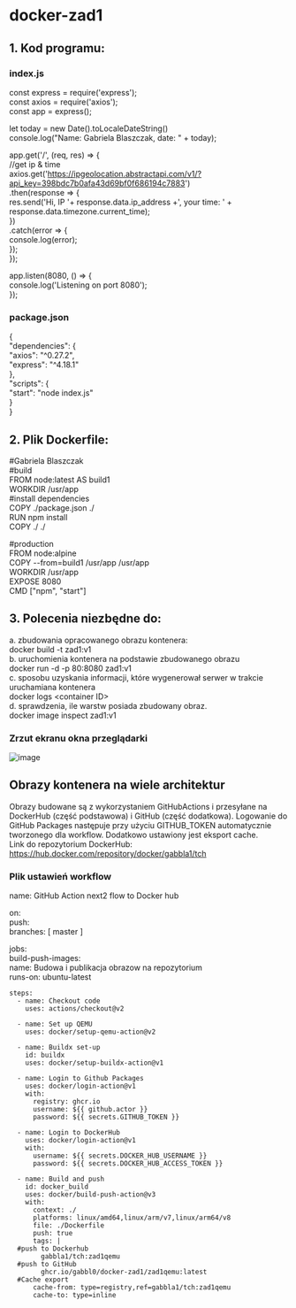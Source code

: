 # docker-zad1
## 1. Kod programu:
### index.js
const express = require('express');  
const axios = require('axios');  
const app = express();  
  
let today = new Date().toLocaleDateString()  
console.log("Name: Gabriela Blaszczak, date: " + today);  
  
app.get('/', (req, res) => {  
	//get ip & time  
	axios.get('https://ipgeolocation.abstractapi.com/v1/?api_key=398bdc7b0afa43d69bf0f686194c7883')  
    .then(response => {  
		res.send('Hi, IP '+ response.data.ip_address +', your time: ' + response.data.timezone.current_time);  
    })  
    .catch(error => {  
        console.log(error);  
    });  
});  

app.listen(8080, () => {  
	console.log('Listening on port 8080');  
});  

### package.json
{  
  "dependencies": {  
    "axios": "^0.27.2",  
    "express": "^4.18.1"  
  },  
  "scripts": {  
    "start": "node index.js"  
  }  
}  


## 2. Plik Dockerfile:
#Gabriela Blaszczak  
#build  
FROM node:latest AS build1  
WORKDIR /usr/app  
#install dependencies  
COPY ./package.json ./  
RUN npm install  
COPY ./ ./  
  
#production  
FROM node:alpine  
COPY --from=build1 /usr/app /usr/app  
WORKDIR /usr/app  
EXPOSE 8080  
CMD ["npm", "start"]  

## 3. Polecenia niezbędne do:
a. zbudowania opracowanego obrazu kontenera:  
  docker build -t zad1:v1  
b. uruchomienia kontenera na podstawie zbudowanego obrazu  
  docker run -d -p 80:8080 zad1:v1  
c. sposobu uzyskania informacji, które wygenerował serwer w trakcie uruchamiana kontenera  
  docker logs \<container ID>  
d. sprawdzenia, ile warstw posiada zbudowany obraz.  
  docker image inspect zad1:v1  

### Zrzut ekranu okna przeglądarki
![image](https://user-images.githubusercontent.com/72490859/167739384-c4124970-ed88-436f-8b81-75683d065f27.png)

## Obrazy kontenera na wiele architektur
Obrazy budowane są z wykorzystaniem GitHubActions i przesyłane na DockerHub (część podstawowa) i GitHub (część dodatkowa). Logowanie do GitHub Packages następuje przy użyciu GITHUB_TOKEN automatycznie tworzonego dla workflow. Dodatkowo ustawiony jest eksport cache.  
Link do repozytorium DockerHub: https://hub.docker.com/repository/docker/gabbla1/tch  
### Plik ustawień workflow
  
name: GitHub Action next2 flow to Docker hub  
  
on:  
  push:  
    branches: [ master ]  
  
jobs:  
 build-push-images:  
    name: Budowa i publikacja obrazow na repozytorium  
    runs-on: ubuntu-latest  
  
    steps:  
      - name: Checkout code  
        uses: actions/checkout@v2  
          
      - name: Set up QEMU  
        uses: docker/setup-qemu-action@v2  
  
      - name: Buildx set-up  
        id: buildx  
        uses: docker/setup-buildx-action@v1  
  
      - name: Login to Github Packages  
        uses: docker/login-action@v1  
        with:  
          registry: ghcr.io  
          username: ${{ github.actor }}  
          password: ${{ secrets.GITHUB_TOKEN }}  
  
      - name: Login to DockerHub  
        uses: docker/login-action@v1  
        with:  
          username: ${{ secrets.DOCKER_HUB_USERNAME }}  
          password: ${{ secrets.DOCKER_HUB_ACCESS_TOKEN }}  
  
      - name: Build and push  
        id: docker_build  
        uses: docker/build-push-action@v3  
        with:  
          context: ./  
          platforms: linux/amd64,linux/arm/v7,linux/arm64/v8  
          file: ./Dockerfile  
          push: true  
          tags: |  
	  #push to Dockerhub
            gabbla1/tch:zad1qemu  
	  #push to GitHub
            ghcr.io/gabbl0/docker-zad1/zad1qemu:latest  
	  #Cache export
          cache-from: type=registry,ref=gabbla1/tch:zad1qemu  
          cache-to: type=inline  
          
